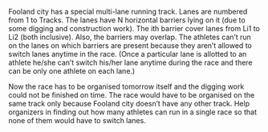 Fooland city has a special multi-lane running track. Lanes are numbered from 1 to Tracks. The lanes have N horizontal barriers lying on it (due to some digging and construction work). The ith barrier cover lanes from Li1 to Li2 (both inclusive). Also, the barriers may overlap. The athletes can’t run on the lanes on which barriers are present because they aren’t allowed to switch lanes anytime in the race. (Once a particular lane is allotted to an athlete he/she can’t switch his/her lane anytime during the race and there can be only one athlete on each lane.)

Now the race has to be organised tomorrow itself and the digging work could not be finished on time. The race would have to be organised on the same track only because Fooland city doesn’t have any other track. Help organizers in finding out how many athletes can run in a single race so that none of them would have to switch lanes.
